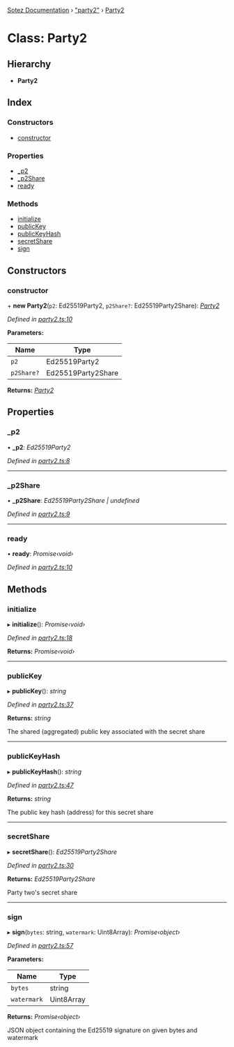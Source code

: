 [Sotez Documentation](../README.md) › ["party2"](../modules/_party2_.md) › [Party2](_party2_.party2.md)

# Class: Party2


## Hierarchy

* **Party2**

## Index

### Constructors

* [constructor](_party2_.party2.md#constructor)

### Properties

* [_p2](_party2_.party2.md#_p2)
* [_p2Share](_party2_.party2.md#_p2share)
* [ready](_party2_.party2.md#ready)

### Methods

* [initialize](_party2_.party2.md#initialize)
* [publicKey](_party2_.party2.md#publickey)
* [publicKeyHash](_party2_.party2.md#publickeyhash)
* [secretShare](_party2_.party2.md#secretshare)
* [sign](_party2_.party2.md#sign)

## Constructors

###  constructor

\+ **new Party2**(`p2`: Ed25519Party2, `p2Share?`: Ed25519Party2Share): *[Party2](_party2_.party2.md)*

*Defined in [party2.ts:10](https://github.com/KZen-networks/sotez/blob/80ad203/src/party2.ts#L10)*

**Parameters:**

Name | Type |
------ | ------ |
`p2` | Ed25519Party2 |
`p2Share?` | Ed25519Party2Share |

**Returns:** *[Party2](_party2_.party2.md)*

## Properties

###  _p2

• **_p2**: *Ed25519Party2*

*Defined in [party2.ts:8](https://github.com/KZen-networks/sotez/blob/80ad203/src/party2.ts#L8)*

___

###  _p2Share

• **_p2Share**: *Ed25519Party2Share | undefined*

*Defined in [party2.ts:9](https://github.com/KZen-networks/sotez/blob/80ad203/src/party2.ts#L9)*

___

###  ready

• **ready**: *Promise‹void›*

*Defined in [party2.ts:10](https://github.com/KZen-networks/sotez/blob/80ad203/src/party2.ts#L10)*

## Methods

###  initialize

▸ **initialize**(): *Promise‹void›*

*Defined in [party2.ts:18](https://github.com/KZen-networks/sotez/blob/80ad203/src/party2.ts#L18)*

**Returns:** *Promise‹void›*

___

###  publicKey

▸ **publicKey**(): *string*

*Defined in [party2.ts:37](https://github.com/KZen-networks/sotez/blob/80ad203/src/party2.ts#L37)*

**Returns:** *string*

The shared (aggregated) public key associated with the secret share

___

###  publicKeyHash

▸ **publicKeyHash**(): *string*

*Defined in [party2.ts:47](https://github.com/KZen-networks/sotez/blob/80ad203/src/party2.ts#L47)*

**Returns:** *string*

The public key hash (address) for this secret share

___

###  secretShare

▸ **secretShare**(): *Ed25519Party2Share*

*Defined in [party2.ts:30](https://github.com/KZen-networks/sotez/blob/80ad203/src/party2.ts#L30)*

**Returns:** *Ed25519Party2Share*

Party two's secret share

___

###  sign

▸ **sign**(`bytes`: string, `watermark`: Uint8Array): *Promise‹object›*

*Defined in [party2.ts:57](https://github.com/KZen-networks/sotez/blob/80ad203/src/party2.ts#L57)*

**Parameters:**

Name | Type |
------ | ------ |
`bytes` | string |
`watermark` | Uint8Array |

**Returns:** *Promise‹object›*

JSON object containing the Ed25519 signature on given bytes and watermark